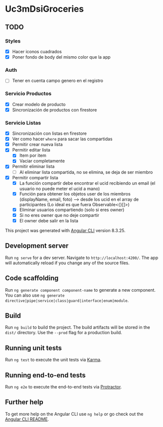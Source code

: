 # Uc3mDsiGroceries

## TODO
### Styles
- [X] Hacer iconos cuadrados
- [X] Poner fondo de body del mismo color que la app

### Auth
- [ ] Tener en cuenta campo genero en el registro

### Servicio Productos
- [X] Crear modelo de producto
- [X] Sincronización de productos con firestore

### Servicio Listas
- [X] Sincronización con listas en firestore
- [X] Ver como hacer `where` para sacar las compartidas
- [X] Permitir crear nueva lista
- [X] Permitir editar lista
  - [X] Item por item
  - [X] Vaciar completamente
- [X] Permitir eliminar lista
  - [ ] Al eliminar lista compartida, no se elimina, se deja de ser miembro
- [X] Permitir compartir lista
  - [X] La función compartir debe encontrar el ucid recibiendo un email (el usuario no puede meter el ucid a mano)
  - [X] Función para obtener los objetos user de los miembros (displayName, email, foto) --> desde los ucid en el array de participantes (Lo ideal es que fuera Observable<{}[]>)
  - [X] Eliminar usuarios compartiendo (solo si eres owner)
  - [X] Si no eres owner que no deje compartir
  - [X] El owner debe salir en la lista

This project was generated with [Angular CLI](https://github.com/angular/angular-cli) version 8.3.25.

## Development server

Run `ng serve` for a dev server. Navigate to `http://localhost:4200/`. The app will automatically reload if you change any of the source files.

## Code scaffolding

Run `ng generate component component-name` to generate a new component. You can also use `ng generate directive|pipe|service|class|guard|interface|enum|module`.

## Build

Run `ng build` to build the project. The build artifacts will be stored in the `dist/` directory. Use the `--prod` flag for a production build.

## Running unit tests

Run `ng test` to execute the unit tests via [Karma](https://karma-runner.github.io).

## Running end-to-end tests

Run `ng e2e` to execute the end-to-end tests via [Protractor](http://www.protractortest.org/).

## Further help

To get more help on the Angular CLI use `ng help` or go check out the [Angular CLI README](https://github.com/angular/angular-cli/blob/master/README.md).
